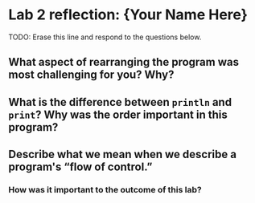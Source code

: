# Lab 2 reflection: {Your Name Here}

TODO: Erase this line and respond to the questions below.

## What aspect of rearranging the program was most challenging for you? Why?


## What is the difference between `println` and `print`? Why was the order important in this program?


## Describe what we mean when we describe a program's “flow of control.”


### How was it important to the outcome of this lab?

